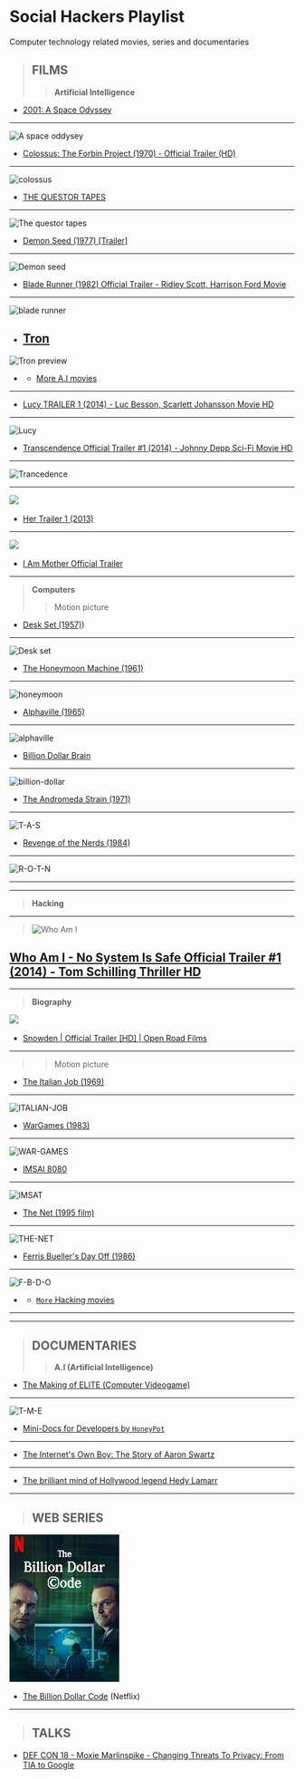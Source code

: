 # Social Hackers Playlist

Computer technology related movies, series and documentaries

> ## FILMS
>
> > **Artificial Intelligence**

- [2001: A Space Odyssey](https://www.youtube.com/watch?v=m4WYPVipZpQ&list=PLawr1rgf_CvSiNsWPbLOOrMKbcZRHJud7)

---

![A space oddysey](/images/space.jpg)

- [Colossus: The Forbin Project (1970) - Official Trailer (HD)](https://www.youtube.com/watch?v=kyOEwiQhzMI)

---

![colossus](images/220px-Colossus_the_forbin_project_movie_poster.jpg)

- [THE QUESTOR TAPES](https://www.youtube.com/watch?v=Oy9XCtAkNEM&list=PLQqiaRaQWB8Qq_VI6mSrmtRiOW5jx-ry-)

---

![The questor tapes](images/220px-Questortapes.jpg)

- [Demon Seed (1977) [Trailer]](<https://www.youtube.com/watch?v=b4jWyyhyxSg>)

---

![Demon seed](images/220px-Demon_Seed_1977.jpg)

- [Blade Runner (1982) Official Trailer - Ridley Scott, Harrison Ford Movie](https://www.youtube.com/watch?v=eogpIG53Cis)

---

![blade runner](<images/Blade_Runner_(1982_poster).png>)

- ## [Tron](https://www.youtube.com/watch?v=Sctu7IU1OBY)

![Tron preview](images/220px-Tron_poster.jpg)

  - - [More A.I movies](https://en.wikipedia.org/wiki/List_of_films_about_computers)

---

- [Lucy TRAILER 1 (2014) - Luc Besson, Scarlett Johansson Movie HD](https://www.youtube.com/watch?v=MVt32qoyhi0&t=25s)

---

![Lucy](images/Lucy.jpg)

- [Transcendence Official Trailer #1 (2014) - Johnny Depp Sci-Fi Movie HD](https://www.youtube.com/watch?v=VCTen3-B8GU)

---

![Trancedence](images/Trancedence.jpg)

---

<img src="images/her.jpg" width="220px"/>

- [Her Trailer 1 (2013)](https://www.youtube.com/watch?v=6QRvTv_tpw0)

---

<img src="images/i-am-mother.jpg" width="350px"/>

- [I Am Mother Official Trailer](https://www.youtube.com/watch?v=N5BKctcZxrM)

---

> **Computers**
>
> > Motion picture

- [Desk Set (1957)](<https://www.youtube.com/results?search_query=desk+set+(1957)>))

---

![Desk set](images/220px-Desk_Set_cinema_poster.jpg)

- [The Honeymoon Machine (1961)](<https://www.youtube.com/results?search_query=alphaville+(1965)>)

---

![honeymoon](images/220px-Honeymoon_Machine_1961.jpg)

- [Alphaville (1965)]()

---

![alphaville](images/Alphaville1965.jpg)

- [Billion Dollar Brain](https://www.youtube.com/results?search_query=billion+dollar+brain)

---

![billion-dollar](/images/220px-Billion_Dollar_Brain_poster.jpg)

- [The Andromeda Strain (1971)](<https://www.youtube.com/results?search_query=the+andromeda+strain+(1971)+trailer>)

---

![T-A-S](images/AStrainposter.jpg)

- [Revenge of the Nerds (1984)](<https://www.youtube.com/results?search_query=revenge+of+the+nerds+(1984)>)

---

![R-O-T-N](images/220px-Revengeofthenerdsposter.jpg)

---

---

> **Hacking**

---

> ![Who Am I](/images/who-am-i.jpg)

## [Who Am I - No System Is Safe Official Trailer #1 (2014) - Tom Schilling Thriller HD](https://www.youtube.com/watch?v=5vnjheCqRIs)

---

> **Biography**

<img src="images/snowden.jpg" width="220px">

- [Snowden | Official Trailer [HD] | Open Road Films](<https://www.youtube.com/watch?v=QlSAiI3xMh4>)

---

> > Motion picture

- [The Italian Job (1969)](<https://www.youtube.com/results?search_query=The+Italian+Job+(1969)>)

---

![ITALIAN-JOB](images/The_Italian_Job_1969_poster.jpg)

- [WarGames (1983)](<https://www.youtube.com/results?search_query=wargames+(1983)+trailer>)

---

![WAR-GAMES](images/220px-Wargames.jpg)

- [IMSAI 8080](https://www.youtube.com/results?search_query=IMSAI+8080+)

---

![IMSAT](images/300px-IMSAI_8080-IMG_1477.jpg)

- [The Net (1995 film)](<https://www.youtube.com/results?search_query=the+net+(1995+film)>)

---

![THE-NET](/images/movieposter.jpg)

- [Ferris Bueller's Day Off (1986)](<https://www.youtube.com/results?search_query=Ferris+Bueller%27s+Day+Off+(1986)>)

---

![F-B-D-O](/images/Ferris_Bueller's_Day_Off.jpg)

  - - [`More` Hacking movies](https://en.wikipedia.org/wiki/List_of_films_about_computers)
  ***

---

> ## DOCUMENTARIES
>
> > **A.I (Artificial Intelligence)**

- [The Making of ELITE (Computer Videogame)](https://www.youtube.com/watch?v=GpWoF5uVgbA)

---

![T-M-E](/images/Elite_org_cover.jpg)

- [Mini-Docs for Developers by `HoneyPot`](https://www.youtube.com/playlist?list=PLtEPUaeDclktnuAOjeCYhEOnEqeOlt4Nq)

---

- [The Internet's Own Boy: The Story of Aaron Swartz](https://www.youtube.com/watch?v=9vz06QO3UkQ)

---

- [The brilliant mind of Hollywood legend Hedy Lamarr](https://www.youtube.com/watch?v=_rlXHNeQD-s)

---

> ## WEB SERIES

 ![The Billion Dollar Code](./images/the-billion-dollar-code.jpeg)

- [The Billion Dollar Code](https://www.netflix.com/gr-en/title/81074012) (Netflix)

---
> ## TALKS

- [DEF CON 18 - Moxie Marlinspike - Changing Threats To Privacy: From TIA to Google](https://www.youtube.com/watch?v=DoeNbZlxfUM)
